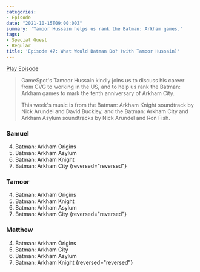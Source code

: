 ```yaml
---
categories:
- Episode
date: "2021-10-15T09:00:00Z"
summary: 'Tamoor Hussain helps us rank the Batman: Arkham games.'
tags:
- Special Guest
- Regular
title: 'Episode 47: What Would Batman Do? (with Tamoor Hussain)'
---
```


[Play Episode](https://shows.acast.com/the-back-page-a-video-games-podcast/episodes/6249ec71be92a6001320e9ab)

> GameSpot's Tamoor Hussain kindly joins us to discuss his career from CVG to working in the US, and to help us rank the Batman: Arkham games to mark the tenth anniversary of Arkham City.
>
> This week's music is from the Batman: Arkham Knight soundtrack by Nick Arundel and David Buckley, and the Batman: Arkham City and Arkham Asylum soundtracks by Nick Arundel and Ron Fish.

### Samuel

4. Batman: Arkham Origins
3. Batman: Arkham Asylum
2. Batman: Arkham Knight
1. Batman: Arkham City
{reversed="reversed"}

### Tamoor

4. Batman: Arkham Origins
3. Batman: Arkham Knight
2. Batman: Arkham Asylum
1. Batman: Arkham City
{reversed="reversed"}

### Matthew

4. Batman: Arkham Origins
3. Batman: Arkham City
2. Batman: Arkham Asylum
1. Batman: Arkham Knight
{reversed="reversed"}